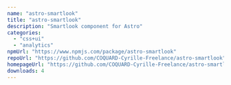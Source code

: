 ```yaml
---
name: "astro-smartlook"
title: "astro-smartlook"
description: "Smartlook component for Astro"
categories:
  - "css+ui"
  - "analytics"
npmUrl: "https://www.npmjs.com/package/astro-smartlook"
repoUrl: "https://github.com/COQUARD-Cyrille-Freelance/astro-smartlook"
homepageUrl: "https://github.com/COQUARD-Cyrille-Freelance/astro-smartlook#readme"
downloads: 4
---
```

